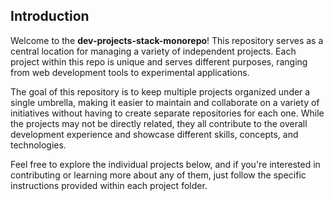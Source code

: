 ## Introduction

Welcome to the **dev-projects-stack-monorepo**! This repository serves as a central location for managing a variety of independent projects. Each project within this repo is unique and serves different purposes, ranging from web development tools to experimental applications.

The goal of this repository is to keep multiple projects organized under a single umbrella, making it easier to maintain and collaborate on a variety of initiatives without having to create separate repositories for each one. While the projects may not be directly related, they all contribute to the overall development experience and showcase different skills, concepts, and technologies.

Feel free to explore the individual projects below, and if you're interested in contributing or learning more about any of them, just follow the specific instructions provided within each project folder.

